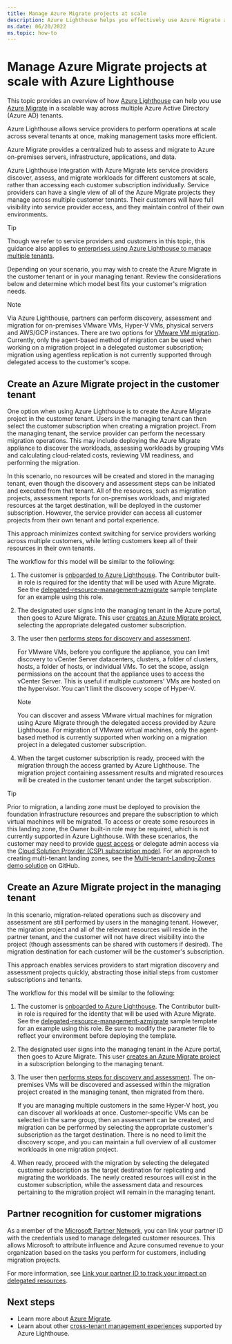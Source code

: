 ```yaml
---
title: Manage Azure Migrate projects at scale
description: Azure Lighthouse helps you effectively use Azure Migrate across delegated customer resources.
ms.date: 06/20/2022
ms.topic: how-to
---
```


# Manage Azure Migrate projects at scale with Azure Lighthouse

This topic provides an overview of how [Azure Lighthouse](../overview.md) can help you use [Azure Migrate](../../migrate/migrate-services-overview.md) in a scalable way across multiple Azure Active Directory (Azure AD) tenants.

Azure Lighthouse allows service providers to perform operations at scale across several tenants at once, making management tasks more efficient.

Azure Migrate provides a centralized hub to assess and migrate to Azure on-premises servers, infrastructure, applications, and data.

Azure Lighthouse integration with Azure Migrate lets service providers discover, assess, and migrate workloads for different customers at scale, rather than accessing each customer subscription individually. Service providers can have a single view of all of the Azure Migrate projects they manage across multiple customer tenants. Their customers will have full visibility into service provider access, and they maintain control of their own environments.

> [!TIP]
> Though we refer to service providers and customers in this topic, this guidance also applies to [enterprises using Azure Lighthouse to manage multiple tenants](../concepts/enterprise.md).

Depending on your scenario, you may wish to create the Azure Migrate in the customer tenant or in your managing tenant. Review the considerations below and determine which model best fits your customer's migration needs.

> [!NOTE]
> Via Azure Lighthouse, partners can perform discovery, assessment and migration for on-premises VMware VMs, Hyper-V VMs, physical servers and AWS/GCP instances. There are two options for [VMware VM migration](../../migrate/server-migrate-overview.md). Currently, only the agent-based method of migration can be used when working on a migration project in a delegated customer subscription; migration using agentless replication is not currently supported through delegated access to the customer's scope.

## Create an Azure Migrate project in the customer tenant

One option when using Azure Lighthouse is to create the Azure Migrate project in the customer tenant. Users in the managing tenant can then select the customer subscription when creating a migration project. From the managing tenant, the service provider can perform the necessary migration operations. This may include deploying the Azure Migrate appliance to discover the workloads, assessing workloads by grouping VMs and calculating cloud-related costs, reviewing VM readiness, and performing the migration.

In this scenario, no resources will be created and stored in the managing tenant, even though the discovery and assessment steps can be initiated and executed from that tenant. All of the resources, such as migration projects, assessment reports for on-premises workloads, and migrated resources at the target destination, will be deployed in the customer subscription. However, the service provider can access all customer projects from their own tenant and portal experience.

This approach minimizes context switching for service providers working across multiple customers, while letting customers keep all of their resources in their own tenants.

The workflow for this model will be similar to the following:

1. The customer is [onboarded to Azure Lighthouse](onboard-customer.md). The Contributor built-in role is required for the identity that will be used with Azure Migrate. See the [delegated-resource-management-azmigrate](https://github.com/Azure/Azure-Lighthouse-samples/tree/master/templates/delegated-resource-management-azmigrate) sample template for an example using this role.
1. The designated user signs into the managing tenant in the Azure portal, then goes to Azure Migrate. This user [creates an Azure Migrate project](../../migrate/create-manage-projects.md), selecting the appropriate delegated customer subscription.
1. The user then [performs steps for discovery and assessment](../../migrate/tutorial-discover-vmware.md).

   For VMware VMs, before you configure the appliance, you can limit discovery to vCenter Server datacenters, clusters, a folder of clusters, hosts, a folder of hosts, or individual VMs. To set the scope, assign permissions on the account that the appliance uses to access the vCenter Server. This is useful if multiple customers' VMs are hosted on the hypervisor. You can't limit the discovery scope of Hyper-V.

    > [!NOTE]
    > You can discover and assess VMware virtual machines for migration using Azure Migrate through the delegated access provided by Azure Lighthouse. For migration of VMware virtual machines, only the agent-based method is currently supported when working on a migration project in a delegated customer subscription.

1. When the target customer subscription is ready, proceed with the migration through the access granted by Azure Lighthouse. The migration project containing assessment results and migrated resources will be created in the customer tenant under the target subscription.

> [!TIP]
> Prior to migration, a landing zone must be deployed to provision the foundation infrastructure resources and prepare the subscription to which virtual machines will be migrated. To access or create some resources in this landing zone, the Owner built-in role may be required, which is not currently supported in Azure Lighthouse. With these scenarios, the customer may need to provide [guest access](/azure/active-directory/external-identities/what-is-b2b) or delegate admin access via the [Cloud Solution Provider (CSP) subscription model](/partner-center/customers-revoke-admin-privileges). For an approach to creating multi-tenant landing zones, see the [Multi-tenant-Landing-Zones demo solution](https://github.com/Azure/Multi-tenant-Landing-Zones) on GitHub.

## Create an Azure Migrate project in the managing tenant

In this scenario, migration-related operations such as discovery and assessment are still performed by users in the managing tenant. However, the migration project and all of the relevant resources will reside in the partner tenant, and the customer will not have direct visibility into the project (though assessments can be shared with customers if desired). The migration destination for each customer will be the customer's subscription.

This approach enables services providers to start migration discovery and assessment projects quickly, abstracting those initial steps from customer subscriptions and tenants.

The workflow for this model will be similar to the following:

1. The customer is [onboarded to Azure Lighthouse](onboard-customer.md). The Contributor built-in role is required for the identity that will be used with Azure Migrate. See the [delegated-resource-management-azmigrate](https://github.com/Azure/Azure-Lighthouse-samples/tree/master/templates/delegated-resource-management-azmigrate) sample template for an example using this role. Be sure to modify the parameter file to reflect your environment before deploying the template.
1. The designated user signs into the managing tenant in the Azure portal, then goes to Azure Migrate. This user [creates an Azure Migrate project](../../migrate/create-manage-projects.md) in a subscription belonging to the managing tenant.
1. The user then [performs steps for discovery and assessment](../../migrate/tutorial-discover-vmware.md). The on-premises VMs will be discovered and assessed within the migration project created in the managing tenant, then migrated from there.

   If you are managing multiple customers in the same Hyper-V host, you can discover all workloads at once. Customer-specific VMs can be selected in the same group, then an assessment can be created, and migration can be performed by selecting the appropriate customer's subscription as the target destination. There is no need to limit the discovery scope, and you can maintain a  full overview of all customer workloads in one migration project.

1. When ready, proceed with the migration by selecting the delegated customer subscription as the target destination for replicating and migrating the workloads. The newly created resources will exist in the customer subscription, while the assessment data and resources pertaining to the migration project will remain in the managing tenant.

## Partner recognition for customer migrations

As a member of the [Microsoft Partner Network](https://partner.microsoft.com), you can link your partner ID with the credentials used to manage delegated customer resources. This allows Microsoft to attribute influence and Azure consumed revenue to your organization based on the tasks you perform for customers, including migration projects.

For more information, see [Link your partner ID to track your impact on delegated resources](partner-earned-credit.md).

## Next steps

- Learn more about [Azure Migrate](../../migrate/migrate-services-overview.md).
- Learn about other [cross-tenant management experiences](../concepts/cross-tenant-management-experience.md) supported by Azure Lighthouse.

